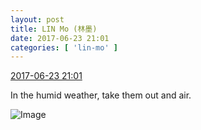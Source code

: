 ```yaml
---
layout: post
title: LIN Mo (林墨)
date: 2017-06-23 21:01
categories: [ 'lin-mo' ]
---
```


<div class="weibo-info">
  <a href="http://weibo.com/6108312042/F9bVmBQ1Z">2017-06-23 21:01</a>
</div>

In the humid weather, take them out and air.

<!-- more -->

![Image](https://wx1.sinaimg.cn/mw690/006FnQZYgy1fgvfmp92jwj31zk1ho7wj.jpg)
